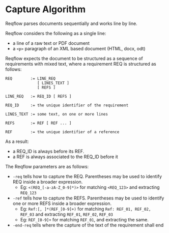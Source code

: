 
# Capture Algorithm

Reqflow parses documents sequentially and works line by line.

Reqflow considers the following as a single line:

* a line of a raw text or PDF document
* a `<p>` paragraph of an XML based document (HTML, docx, odt)

Reqflow expects the document to be structured as a sequence of requirements with mixed text, where a requirement REQ is structured as follows:


```
REQ        := LINE_REQ
              [ LINES_TEXT ]
              [ REFS ]

LINE_REQ   := REQ_ID [ REFS ]

REQ_ID     := the unique identifier of the requirement

LINES_TEXT := some text, on one or more lines

REFS       := REF [ REF ... ]

REF        := the unique identifier of a reference

```

As a result:

* a REQ_ID is always before its REF.
* a REF is always associated to the REQ_ID before it


The Reqflow parameters are as follows:

* `-req` tells how to capture the REQ. Parentheses may be used to identify REQ inside a broader expression.
	* Eg: `<(REQ_[-a-zA-Z_0-9]*)>` for matching `<REQ_123>` and extracting `REQ_123`
* `-ref` tells how to capture the REFS. Parentheses may be used to identify one or more REFS inside a broader expression.
	* Eg: `Ref:[, ]*(REF_[0-9]+)` for matching `Ref: REF_01, REF_02, REF_03` and extracting `REF_01`, `REF_02`, `REF_03`
	* Eg: `REF_[0-9]+` for matching `REF_01`, and extracting the same.
* `-end-req` tells where the capture of the text of the requirement shall end



